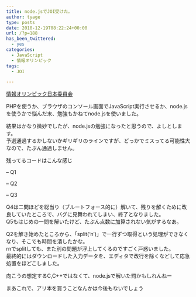 ```yaml
---
title: node.jsでJOI受けた。
author: tyage
type: posts
date: 2010-12-19T08:22:24+00:00
url: /?p=188
has_been_twittered:
  - yes
categories:
  - JavaScript
  - 情報オリンピック
tags:
  - JOI

---
```

<p><a href="http://www.ioi-jp.org/">情報オリンピック日本委員会</a></p>
<p>PHPを使うか、ブラウザのコンソール画面でJavaScript実行させるか、node.jsを使うかで悩んだ末、勉強もかねてnode.jsを使いました。</p>
<p>結果はかなり微妙でしたが、node.jsの勉強になったと思うので、よしとします。<br />
予選通過するかしないかギリギリのラインですが、どっかでミスってる可能性大なので、たぶん通過しません。</p>
<p>残ってるコードはこんな感じ</p>
<p>&#8211; Q1<br />
<script src="https://gist.github.com/747193.js?file=joi-2010-1.js"></script></p>
<p>&#8211; Q2<br />
<script src="https://gist.github.com/747194.js?file=joi-2010-2.js"></script></p>
<p>&#8211; Q3<br />
<script src="https://gist.github.com/747195.js?file=joi-2010-3.js"></script></p>
<p>Q4は二問ほどを総当り（ブルートフォース的に）解いて、残りを解くために改良していたところで、バグに見舞われてしまい、終了となりました。<br />
Q5もはじめの一問を解いたけど、たぶん点数に加算されない気がするなあ。</p>
<p>Q2を解き始めたところから、「split(&#8216;n&#8217;)」で一行ずつ取得という処理ができなくなり、そこでも時間を潰したかな。<br />
rnでsplitしても、また別の問題が浮上してくるのですごく戸惑いました。<br />
最終的にはダウンロードした入力データを、エディタで改行を除くなどして応急処置をほどこしました。</p>
<p>向こうの想定するC,C++ではなくて、node.jsで解いた罰かもしれんねー</p>
<p>まあこれで、アリ本を買うことなんかは今後もないでしょう</p>

